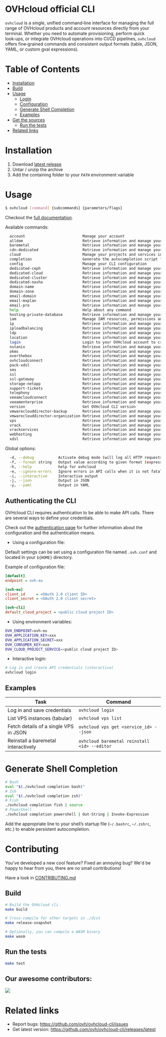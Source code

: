 # OVHcloud official CLI

`ovhcloud` is a single, unified command‑line interface for managing the full range of OVHcloud products and account resources directly from your terminal. Whether you need to automate provisioning, perform quick look‑ups, or integrate OVHcloud operations into CI/CD pipelines, `ovhcloud` offers fine‑grained commands and consistent output formats (table, JSON, YAML, or custom gval expressions).

# Table of Contents

- [Installation](#installation)
- [Build](#build)
- [Usage](#usage)
    - [Login](#login)
    - [Configuration](#configuration)
    - [Generate Shell Completion](#generate-shell-completion)
    - [Examples](#examples)
- [Get the sources](#get-the-sources)
    - [Run the tests](#run-the-tests)
- [Related links](#related-links)

# Installation

1. Download [latest release](https://github.com/ovh/ovhcloud-cli/releases/latest)
2. Untar / unzip the archive
3. Add the containing folder to your `PATH` environment variable

# Usage

```bash
$ ovhcloud [command] {subcommands} {parameters/flags}
```

Checkout the [full documentation](./doc/ovhcloud.md).

Available commands:
```bash
  account                          Manage your account
  alldom                           Retrieve information and manage your AllDom services
  baremetal                        Retrieve information and manage your baremetal services
  cdn-dedicated                    Retrieve information and manage your dedicated CDN services
  cloud                            Manage your projects and services in the Public Cloud universe
  completion                       Generate the autocompletion script for the specified shell
  config                           Manage your CLI configuration
  dedicated-ceph                   Retrieve information and manage your Dedicated Ceph services
  dedicated-cloud                  Retrieve information and manage your DedicatedCloud services
  dedicated-cluster                Retrieve information and manage your DedicatedCluster services
  dedicated-nasha                  Retrieve information and manage your Dedicated NasHA services
  domain-name                      Retrieve information and manage your domain names
  domain-zone                      Retrieve information and manage your domain zones
  email-domain                     Retrieve information and manage your Email Domain services
  email-mxplan                     Retrieve information and manage your Email MXPlan services
  email-pro                        Retrieve information and manage your EmailPro services
  help                             Help about any command
  hosting-private-database         Retrieve information and manage your HostingPrivateDatabase services
  iam                              Manage IAM resources, permissions and policies
  ip                               Retrieve information and manage your Ip services
  iploadbalancing                  Retrieve information and manage your IpLoadbalancing services
  ldp                              Retrieve information and manage your Ldp services
  location                         Retrieve information and manage your Location services
  login                            Login to your OVHcloud account to create API credentials
  nutanix                          Retrieve information and manage your Nutanix services
  okms                             Retrieve information and manage your OKMS services
  overthebox                       Retrieve information and manage your OverTheBox services
  ovhcloudconnect                  Retrieve information and manage your OvhCloudConnect services
  pack-xdsl                        Retrieve information and manage your PackXDSL services
  sms                              Retrieve information and manage your SMS services
  ssl                              Retrieve information and manage your SSL services
  ssl-gateway                      Retrieve information and manage your SSL Gateway services
  storage-netapp                   Retrieve information and manage your Storage NetApp services
  support-tickets                  Retrieve information and manage your support tickets
  telephony                        Retrieve information and manage your Telephony services
  veeamcloudconnect                Retrieve information and manage your VeeamCloudConnect services
  veeamenterprise                  Retrieve information and manage your VeeamEnterprise services
  version                          Get OVHcloud CLI version
  vmwareclouddirector-backup       Retrieve information and manage your VmwareCloudDirectorBackup services
  vmwareclouddirector-organization Retrieve information and manage your VmwareCloudDirector Organizations
  vps                              Retrieve information and manage your VPS services
  vrack                            Retrieve information and manage your vRack services
  vrackservices                    Retrieve information and manage your vRackServices services
  webhosting                       Retrieve information and manage your WebHosting services
  xdsl                             Retrieve information and manage your XDSL services
```

Global options:

```bash
  -d, --debug           Activate debug mode (will log all HTTP requests details)
  -f, --format string   Output value according to given format (expression using gval format)
  -h, --help            help for ovhcloud
  -e, --ignore-errors   Ignore errors in API calls when it is not fatal to the execution
  -i, --interactive     Interactive output
  -j, --json            Output in JSON
  -y, --yaml            Output in YAML
```

## Authenticating the CLI

OVHcloud CLI requires authentication to be able to make API calls. There are several ways to define your credentials.

Check out the [authentication page](./doc/authentication.md) for further information about the configuration and the authentication means.

* Using a configuration file:

Default settings can be set using a configuration file named `.ovh.conf` and located in your `${HOME}` directory.

Example of configuration file:

```ini
[default]
endpoint = ovh-eu

[ovh-eu]
client_id     = <OAuth 2.0 client ID>
client_secret = <OAuth 2.0 client secret>

[ovh-cli]
default_cloud_project = <public cloud project ID>
```

* Using environment variables:

```bash
OVH_ENDPOINT=ovh-eu
OVH_APPLICATION_KEY=xxx
OVH_APPLICATION_SECRET=xxx
OVH_CONSUMER_KEY=xxx
OVH_CLOUD_PROJECT_SERVICE=<public cloud project ID> 
```

* Interactive login:
```bash
# Log in and create API credentials (interactive)
ovhcloud login
```

## Examples

| Task                                  | Command                                         |
| ------------------------------------- | ----------------------------------------------- |
| Log in and save credentials           | `ovhcloud login`                                |
| List VPS instances (tabular)          | `ovhcloud vps list`                             |
| Fetch details of a single VPS in JSON | `ovhcloud vps get <service_id> --json`          |
| Reinstall a baremetal interactively   | `ovhcloud baremetal reinstall <id> --editor`    |

# Generate Shell Completion

```bash
# Bash
eval "$(./ovhcloud completion bash)"
# Zsh
eval "$(./ovhcloud completion zsh)"
# Fish
./ovhcloud completion fish | source
# PowerShell
./ovhcloud completion powershell | Out-String | Invoke-Expression
```

Add the appropriate line to your shell’s startup file (`~/.bashrc`, `~/.zshrc`, etc.) to enable persistent autocompletion.

# Contributing

You've developed a new cool feature? Fixed an annoying bug? We'd be happy to hear from you, there are no small contributions!
 
Have a look in [CONTRIBUTING.md](https://github.com/ovh/ovhcloud-cli/blob/master/CONTRIBUTING.md)

## Build

```bash
# Build the OVHcloud cli
make build

# Cross-compile for other targets in ./dist
make release-snapshot

# Optionally, you can compile a WASM binary
make wasm
```

## Run the tests

```bash
make test
```

## Our awesome contributors:

<a href="https://github.com/ovh/ovhcloud-cli/graphs/contributors">
  <img src="https://contrib.rocks/image?repo=ovh/ovhcloud-cli" />
</a>


# Related links
 
 * Report bugs: https://github.com/ovh/ovhcloud-cli/issues
 * Get latest version: https://github.com/ovh/ovhcloud-cli/releases/latest
